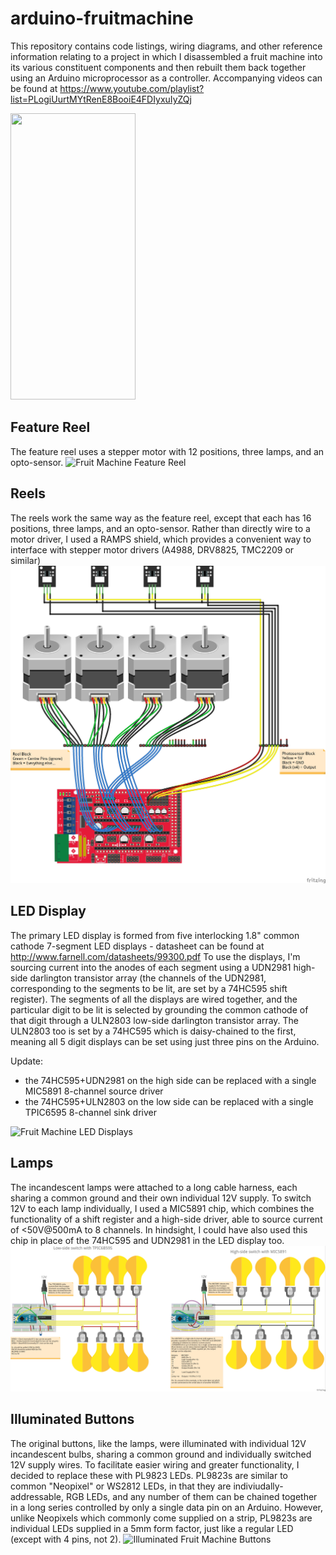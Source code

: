 # arduino-fruitmachine
This repository contains code listings, wiring diagrams, and other reference information relating to a project in which I disassembled a fruit machine into its various constituent components and then rebuilt them back together using an Arduino microprocessor as a controller.
Accompanying videos can be found at https://www.youtube.com/playlist?list=PLogiUurtMYtRenE8BooiE4FDIyxuIyZQj

<!-- ![Fruit Machine](FruitMachine.png?raw=true "Fruit Machine") -->
<img src="https://raw.githubusercontent.com/playfultechnology/arduino-fruitmachine/d5c05b58d625fce697c9b50bb38bf21852ebf172/FruitMachine.png" width="200" height="458">


## Feature Reel
The feature reel uses a stepper motor with 12 positions, three lamps, and an opto-sensor. 
![Fruit Machine Feature Reel](FruitMachineFeatureReel/FeatureReel_Assembly_bb.jpg?raw=true "Fruit Machine Reel Assembly")


## Reels
The reels work the same way as the feature reel, except that each has 16 positions, three lamps, and an opto-sensor. Rather than directly wire to a motor driver, I used a RAMPS shield, which provides a convenient way to interface with stepper motor drivers (A4988, DRV8825, TMC2209 or similar)
![Fruit Machine Feature Reel](FruitMachineReels/FruitMachineReels_bb.jpg?raw=true "Fruit Machine Reels")


## LED Display
The primary LED display is formed from five interlocking 1.8" common cathode 7-segment LED displays - datasheet can be found at  http://www.farnell.com/datasheets/99300.pdf
To use the displays, I'm sourcing current into the anodes of each segment using a UDN2981 high-side darlington transistor array (the channels of the UDN2981, corresponding to the segments to be lit, are set by a 74HC595 shift register). The segments of all the displays are wired together, and the particular digit to be lit is selected by grounding the common cathode of that digit through a ULN2803 low-side darlington transistor array. The ULN2803 too is set by a 74HC595 which is daisy-chained to the first, meaning all 5 digit displays can be set using just three pins on the Arduino.

Update: 
 - the 74HC595+UDN2981 on the high side can be replaced with a single MIC5891 8-channel source driver
 - the 74HC595+ULN2803 on the low side can be replaced with a single TPIC6595 8-channel sink driver

![Fruit Machine LED Displays](https://raw.githubusercontent.com/playfultechnology/arduino-fruitmachine/d5c05b58d625fce697c9b50bb38bf21852ebf172/FruitMachineLED/FruitMachineLED_bb.jpg?raw=true "Fruit Machine LED Display")


## Lamps
The incandescent lamps were attached to a long cable harness, each sharing a common ground and their own individual 12V supply. To switch 12V to each lamp individually, I used a MIC5891 chip, which combines the functionality of a shift register and a high-side driver, able to source current of <50V@500mA to 8 channels. In hindsight, I could have also used this chip in place of the 74HC595 and UDN2981 in the LED display too.
![Fruit Machine Lamps](https://raw.githubusercontent.com/playfultechnology/arduino-fruitmachine/master/FruitMachineLamps/FruitMachineLamps_bb.jpg?raw=true "Fruit Machine Lamps")


## Illuminated Buttons
The original buttons, like the lamps, were illuminated with individual 12V incandescent bulbs, sharing a common ground and individually switched 12V supply wires. To facilitate easier wiring and greater functionality, I decided to replace these with PL9823 LEDs. PL9823s are similar to common "Neopixel" or WS2812 LEDs, in that they are indiviudally-addressable, RGB LEDs, and any number of them can be chained together in a long series controlled by only a single data pin on an Arduino. However, unlike Neopixels which commonly come supplied on a strip, PL9823s are individual LEDs supplied in a 5mm form factor, just like a regular LED (except with 4 pins, not 2).
![Illuminated Fruit Machine Buttons](https://raw.githubusercontent.com/playfultechnology/arduino-fruitmachine/master/FruitMachineButtons/FruitMachineButtons_bb.jpg?raw=true "Illuminated Fruit Machine Buttons")
